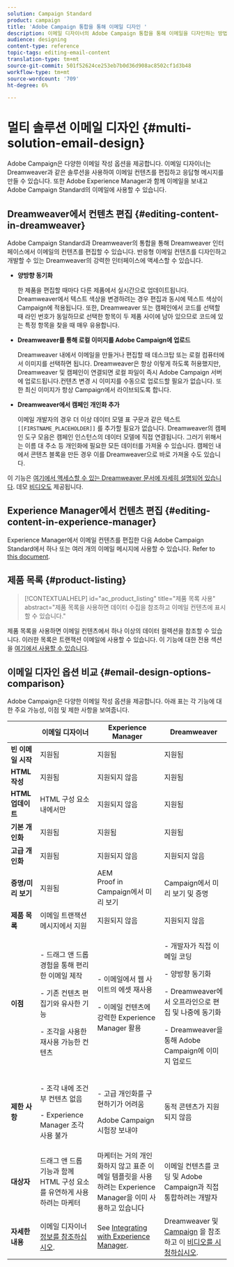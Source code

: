 ```yaml
---
solution: Campaign Standard
product: campaign
title: 'Adobe Campaign 통합을 통해 이메일 디자인 '
description: 이메일 디자이너의 Adobe Campaign 통합을 통해 이메일을 디자인하는 방법을 살펴볼 수 있습니다.
audience: designing
content-type: reference
topic-tags: editing-email-content
translation-type: tm+mt
source-git-commit: 501f52624ce253eb7b0d36d908ac8502cf1d3b48
workflow-type: tm+mt
source-wordcount: '709'
ht-degree: 6%

---
```



# 멀티 솔루션 이메일 디자인 {#multi-solution-email-design}

Adobe Campaign은 다양한 이메일 작성 옵션을 제공합니다. 이메일 디자이너는 Dreamweaver과 같은 솔루션을 사용하여 이메일 컨텐츠를 편집하고 응답형 메시지를 만들 수 있습니다. 또한 Adobe Experience Manager과 함께 이메일을 보내고 Adobe Campaign Standard의 이메일에 사용할 수 있습니다.

## Dreamweaver에서 컨텐츠 편집 {#editing-content-in-dreamweaver}

Adobe Campaign Standard과 Dreamweaver의 통합을 통해 Dreamweaver 인터페이스에서 이메일의 컨텐츠를 편집할 수 있습니다. 반응형 이메일 컨텐츠를 디자인하고 개발할 수 있는 Dreamweaver의 강력한 인터페이스에 액세스할 수 있습니다.

* **양방향 동기화**

   한 제품을 편집할 때마다 다른 제품에서 실시간으로 업데이트됩니다. Dreamweaver에서 텍스트 색상을 변경하려는 경우 편집과 동시에 텍스트 색상이 Campaign에 적용됩니다. 또한, Dreamweaver 또는 캠페인에서 코드를 선택할 때 라인 번호가 동일하므로 선택한 항목이 두 제품 사이에 남아 있으므로 코드에 있는 특정 항목을 찾을 때 매우 유용합니다.

* **Dreamweaver를 통해 로컬 이미지를 Adobe Campaign에 업로드**

   Dreamweaver 내에서 이메일을 만들거나 편집할 때 데스크탑 또는 로컬 컴퓨터에서 이미지를 선택하면 됩니다. Dreamweaver은 항상 이렇게 하도록 허용했지만, Dreamweaver 및 캠페인이 연결되면 로컬 파일이 즉시 Adobe Campaign 서버에 업로드됩니다.컨텐츠 변경 시 이미지를 수동으로 업로드할 필요가 없습니다. 또한 최신 이미지가 항상 Campaign에서 라이브되도록 합니다.

* **Dreamweaver에서 캠페인 개인화 추가**

   이메일 개발자의 경우 더 이상 데이터 모델 표 구문과 같은 텍스트 `[[FIRSTNAME_PLACEHOLDER]]` 를 추가할 필요가 없습니다. Dreamweaver의 캠페인 도구 모음은 캠페인 인스턴스의 데이터 모델에 직접 연결됩니다. 그러기 위해서는 이름 대 주소 등 개인화에 필요한 모든 데이터를 가져올 수 있습니다. 캠페인 내에서 콘텐츠 블록을 만든 경우 이를 Dreamweaver으로 바로 가져올 수도 있습니다.

이 기능은 [여기에서 액세스할 수 있는 Dreamweaver 문서에 자세히 설명되어 있습니다](https://helpx.adobe.com/kr/dreamweaver/using/working-with-dreamweaver-and-campaign.html). 데모 [비디오도](https://docs.adobe.com/content/help/ko-KR/campaign-standard-learn/tutorials/designing-content/email-designer/dreamweaver-integration.html) 제공됩니다.

## Experience Manager에서 컨텐츠 편집 {#editing-content-in-experience-manager}

Experience Manager에서 이메일 컨텐츠를 편집한 다음 Adobe Campaign Standard에서 하나 또는 여러 개의 이메일 메시지에 사용할 수 있습니다. Refer to [this document](../../integrating/using/integrating-with-experience-manager.md).

## 제품 목록 {#product-listing}

>[!CONTEXTUALHELP]
>id="ac_product_listing"
>title="제품 목록 사용"
>abstract="제품 목록을 사용하면 데이터 수집을 참조하고 이메일 컨텐츠에 표시할 수 있습니다."

제품 목록을 사용하면 이메일 컨텐츠에서 하나 이상의 데이터 컬렉션을 참조할 수 있습니다. 이러한 목록은 트랜잭션 이메일에 사용할 수 있습니다. 이 기능에 대한 전용 섹션을 [여기에서 사용할 수 있습니다](../../channels/using/event-transactional-messages.md#using-product-listings-in-a-transactional-message).

## 이메일 디자인 옵션 비교 {#email-design-options-comparison}

Adobe Campaign은 다양한 이메일 작성 옵션을 제공합니다. 아래 표는 각 기능에 대한 주요 가능성, 이점 및 제한 사항을 보여줍니다.

<table> 
 <thead> 
  <tr> 
   <th> </th> 
   <th> 이메일 디자이너<br /> </th> 
   <th> Experience Manager<br /> </th> 
   <th> Dreamweaver<br /> </th> 
  </tr> 
 </thead> 
 <tbody> 
  <tr> 
   <td> <strong>빈 이메일 시작</strong><br /> </td> 
   <td> 지원됨<br /> </td> 
   <td> 지원됨<br /> </td> 
   <td> 지원됨<br /> </td> 
  </tr> 
  <tr> 
   <td> <strong>HTML 작성</strong><br /> </td> 
   <td> 지원됨<br /> </td> 
   <td> 지원되지 않음<br /> </td> 
   <td> 지원됨<br /> </td> 
  </tr> 
  <tr> 
   <td> <strong>HTML 업데이트</strong><br /> </td> 
   <td> HTML 구성 요소 내에서만<br /> </td> 
   <td> 지원되지 않음<br /> </td> 
   <td> 지원됨<br /> </td> 
  </tr> 
  <tr> 
   <td> <strong>기본 개인화</strong><br /> </td> 
   <td> 지원됨<br /> </td> 
   <td> 지원됨<br /> </td> 
   <td> 지원됨<br /> </td> 
  </tr> 
  <tr> 
   <td> <strong>고급 개인화</strong><br /> </td> 
   <td> 지원됨<br /> </td> 
   <td> 지원되지 않음<br /> </td> 
   <td> 지원되지 않음<br /> </td> 
  </tr> 
  <tr> 
   <td> <strong>증명/미리 보기</strong><br /> </td> 
   <td> 지원됨<br /> </td> 
   <td> AEM<br /> Proof in Campaign에서 미리 보기<br /> </td> 
   <td> Campaign에서 미리 보기 및 증명<br /> </td> 
  </tr> 
  <tr> 
   <td> <strong>제품 목록</strong><br /> </td> 
   <td> 이메일 트랜잭션 메시지에서 지원<br /> </td> 
   <td> 지원되지 않음<br /> </td> 
   <td> 지원되지 않음<br /> </td> 
  </tr> 
  <tr> 
   <td> <strong>이점</strong><br /> </td> 
   <td> 
     <p>- 드래그 앤 드롭 경험을 통해 편리한 이메일 제작</p>
     <p>- 기존 컨텐츠 편집기와 유사한 기능</p>
     <p>- 조각을 사용한 재사용 가능한 컨텐츠</p>
  </td> 
   <td> 
     <p>- 이메일에서 웹 사이트의 에셋 재사용</p>
     <p>- 이메일 컨텐츠에 강력한 Experience Manager 활용</p>
    </td> 
   <td> 
    <p>- 개발자가 직접 이메일 코딩</p>
    <p>- 양방향 동기화</p>
    <p>- Dreamweaver에서 오프라인으로 편집 및 나중에 동기화</p>
    <p>- Dreamweaver을 통해 Adobe Campaign에 이미지 업로드</p>
  </td> 
  </tr> 
  <tr> 
   <td> <strong>제한 사항</strong><br /> </td> 
   <td> 
     <p>- 조각 내에 조건부 컨텐츠 없음</p>
     <p>- Experience Manager 조각 사용 불가</p>
  </td> 
   <td> 
     <p>- 고급 개인화를 구현하기가 어려움</p>
     <p>Adobe Campaign 시험장 보내야</p>
  </td> 
   <td> 동적 콘텐츠가 지원되지 않음<br /> </td> 
  </tr> 
  <tr> 
   <td> <strong>대상자</strong><br /> </td> 
   <td> 드래그 앤 드롭 기능과 함께 HTML 구성 요소를 유연하게 사용하려는 마케터<br /> </td> 
   <td> 마케터는 거의 개인화하지 않고 표준 이메일 템플릿을 사용하려는 Experience Manager을 이미 사용하고 있습니다<br /> </td> 
   <td> 이메일 컨텐츠를 코딩 및 Adobe Campaign과 직접 통합하려는 개발자<br /> </td> 
  </tr> 
  <tr> 
   <td> <strong>자세한 내용</strong><br /> </td> 
   <td> 이메일 디자이너 <a href="../../designing/using/designing-content-in-adobe-campaign.md">정보를 참조하십시오</a>.<br /> </td> 
   <td> See <a href="../../integrating/using/integrating-with-experience-manager.md">Integrating with Experience Manager</a>.<br /> </td> 
   <td> Dreamweaver 및 <a href="https://helpx.adobe.com/kr/dreamweaver/using/working-with-dreamweaver-and-campaign.html">Campaign</a> 을 참조하고 이 <a href="https://docs.adobe.com/content/help/ko-KR/campaign-standard-learn/tutorials/designing-content/email-designer/dreamweaver-integration.html">비디오를 시청하십시오</a>.<br /> </td> 
  </tr> 
 </tbody> 
</table>
